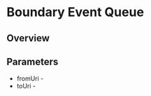 Boundary Event Queue
====================


Overview
--------



Parameters
----------

* fromUri -
* toUri -
